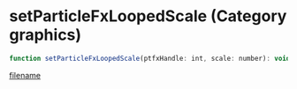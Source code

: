 # setParticleFxLoopedScale (Category graphics)

```js
function setParticleFxLoopedScale(ptfxHandle: int, scale: number): void
```

[filename](setParticleFxLoopedScale_m.md ':include')